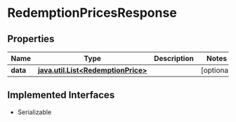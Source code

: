 

# RedemptionPricesResponse


## Properties

Name | Type | Description | Notes
------------ | ------------- | ------------- | -------------
**data** | [**java.util.List&lt;RedemptionPrice&gt;**](RedemptionPrice.md) |  |  [optional]


## Implemented Interfaces

* Serializable


